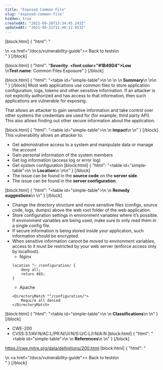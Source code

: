 ```yaml
---
title: "Exposed Common File"
slug: "exposed-common-file"
hidden: true
createdAt: "2021-09-20T13:34:45.243Z"
updatedAt: "2021-09-21T11:40:12.853Z"
---
```

[block:html]
{
  "html": "<div>\n  <a href=\"/docs/vulnerability-guide\">< Back to tests</a>\n</div>"
}
[/block]

[block:html]
{
  "html": "<b>Severity</b>: <b><font color=\"#1B49D4\">Low</font></b><br>\n<b>Test name</b>: Common Files Exposure"
}
[/block]

[block:html]
{
  "html": "<table id=\"simple-table\">\n   <style>\n #simple-table {\n    border-collapse: separate;\n    width: 100%;\n    display: block;\n    display: table;\n  }\n#simple-table th {\n    padding: 1.5%;\n    text-align: left;\n    vertical-align: text-top;\n    background-color: #B2D6DA;\n  </style>\n  <body>\n    <tr>\n        <th><strong>Summary</strong></th>\n    </tr>\n</table>\n  </body>"
}
[/block]
Most web applications use common files to store application configuration, logs, tokens and other sensitive information. If an attacker is not explicitly authorized and has access to that information, then such applications are vulnerable for exposing. 

That allows an attacker to gain sensitive information and take control over other systems the credentials are used for (for example, third party API). This also allows finding out other secure information about the application.

[block:html]
{
  "html": "<table id=\"simple-table\">\n    <tr>\n        <th><strong>Impact</strong></th>\n    </tr>\n</table>"
}
[/block]
This vulnerability allows an attacker to:
* Get administrative access to a system and manipulate data or manage the account
* Gain personal information of the system members 
* Get log information (access log or error log)
* Get system configuration
[block:html]
{
  "html": "<table id=\"simple-table\">\n    <tr>\n        <th><strong>Location</strong></th>\n    </tr>\n</table>\n"
}
[/block]
* The issue can be found in the **source code** on the **server side**.
* The issue can be found in the **server configuration**.

[block:html]
{
  "html": "<table id=\"simple-table\">\n    <tr>\n        <th><strong>Remedy suggestions</strong></th>\n    </tr>\n</table>"
}
[/block]
* Change the directory structure and move sensitive files (configs, source code, logs, dumps) above the web root folder of the web application.
* Store configuration settings in environment variables where it’s possible. If environment variables are being used, make sure to only read them in a single config file.
* If secure information is being stored inside your application, such information should be encrypted.
* When sensitive information cannot be moved to environment variables, access to it must be restricted by your web server (enforce access only by localhost).
    * Nginx
    ```
    location ^~ /configuration/ {
        deny all;
        return 403;
    }
    ```
    * Apache
    ```
    <DirectoryMatch "^/configuration/">
        Require all denied
    </DirectoryMatch>
    ```
[block:html]
{
  "html": "<table id=\"simple-table\">\n    <tr>\n        <th><strong>Classifications</strong></th>\n    </tr>\n</table>"
}
[/block]
* CWE-200
* CVSS:3.1/AV:N/AC:L/PR:N/UI:N/S:U/C:L/I:N/A:N
[block:html]
{
  "html": "<table id=\"simple-table\">\n    <tr>\n        <th><strong>References</strong></th>\n    </tr>\n</table>"
}
[/block]

https://cwe.mitre.org/data/definitions/200.html
[block:html]
{
  "html": "<div>\n  <a href=\"/docs/vulnerability-guide\">< Back to tests</a>\n</div>"
}
[/block]